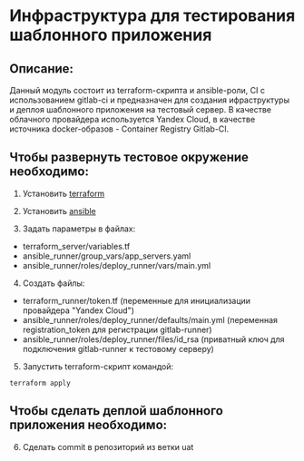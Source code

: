 # Инфраструктура для тестирования шаблонного приложения

## Описание:

Данный модуль состоит из terraform-скрипта и ansible-роли, CI с использованием gitlab-ci и предназначен для создания ифраструктуры и деплоя шаблонного приложения на тестовый сервер. В качестве облачного провайдера используется Yandex Cloud, в качестве источника docker-образов - Container Registry Gitlab-CI.

## Чтобы развернуть тестовое окружение необходимо:

1. Установить [terraform](https://learn.hashicorp.com/tutorials/terraform/install-cli)

2. Установить [ansible](https://docs.ansible.com/ansible/latest/installation_guide/intro_installation.html)

3. Задать параметры в файлах:

- terraform_server/variables.tf
- ansible_runner/group_vars/app_servers.yaml
- ansible_runner/roles/deploy_runner/vars/main.yml

4. Создать файлы:

- terraform_runner/token.tf (переменные для инициализации провайдера "Yandex Cloud")
- ansible_runner/roles/deploy_runner/defaults/main.yml (переменная registration_token для регистрации gitlab-runner)
- ansible_runner/roles/deploy_runner/files/id_rsa (приватный ключ для подключения gitlab-runner к тестовому серверу)

5. Запустить terraform-скрипт командой:
```
terraform apply
```

## Чтобы сделать деплой шаблонного приложения необходимо:

6. Сделать commit в репозиторий из ветки uat
